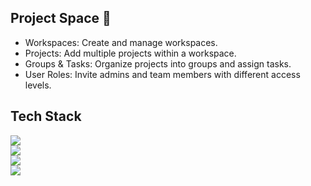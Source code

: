 ## Project Space 🚀

- Workspaces: Create and manage workspaces.
- Projects: Add multiple projects within a workspace.
- Groups & Tasks: Organize projects into groups and assign tasks.
- User Roles: Invite admins and team members with different access levels.

## Tech Stack

[<img src="https://img.shields.io/badge/Laravel-FF2D20?style=flat&logo=laravel&logoColor=white"/>](https://laravel.com)  
[<img src="https://img.shields.io/badge/Inertia.js-9B59B6?style=flat&logo=inertia&logoColor=white"/>](https://inertiajs.com)  
[<img src="https://img.shields.io/badge/React-20232A?style=flat&logo=react&logoColor=61DAFB"/>](https://react.dev)  
[<img src="https://img.shields.io/badge/MySQL-4479A1?style=flat&logo=mysql&logoColor=white"/>](https://www.mysql.com)
